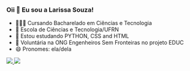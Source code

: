 ### Oii 👋 Eu sou a Larissa Souza!
- 👩🏻‍🎓 Cursando Bacharelado em Ciências e Tecnologia
- 🏫 Escola de Ciências e Tecnologia/UFRN
- 📖 Estou estudando PYTHON, CSS and HTML
- 🌱 Voluntária na ONG Engenheiros Sem Fronteiras no projeto EDUC
- 😄 Pronomes: ela/dela

<div>
  <a href="https://github.com/souzala">
  <img heigth="180em" src="https://github-readme-stats.vercel.app/api?username=souzala&theme=dark&show_icons=true&include_all_commits=true&count_private=true">
  <img heigth="180em" src="https://github-readme-stats.vercel.app/api/top-langs/?username=souzala&theme=dark&langs_count=16">
</div>
